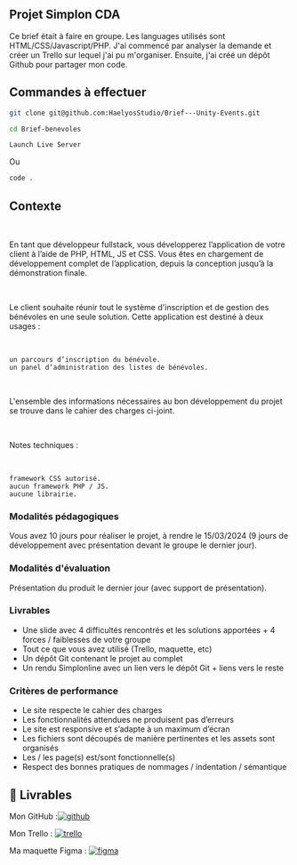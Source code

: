 
## Projet Simplon CDA

Ce brief était à faire en groupe.
Les languages utilisés sont HTML/CSS/Javascript/PHP. J'ai commencé par analyser la demande et créer un Trello sur lequel j'ai pu m'organiser. Ensuite, j'ai créé un dépôt Github pour partager mon code.
## Commandes à effectuer

```bash
git clone git@github.com:HaelyosStudio/Brief---Unity-Events.git
```

```bash
cd Brief-benevoles
```

```bash
Launch Live Server
```
Ou
```bash
code .
```
## Contexte
​

En tant que développeur fullstack, vous développerez l’application de votre client à l’aide de PHP, HTML, JS et CSS. Vous êtes en chargement de développement complet de l’application, depuis la conception jusqu’à la démonstration finale.

​

Le client souhaite réunir tout le système d'inscription et de gestion des bénévoles en une seule solution. Cette application est destiné à deux usages :

​

    un parcours d’inscription du bénévole.
    un panel d’administration des listes de bénévoles.

​

L'ensemble des informations nécessaires au bon développement du projet se trouve dans le cahier des charges ci-joint.

​

Notes techniques :

​

    framework CSS autorisé.
    aucun framework PHP / JS.
    aucune librairie.

    
### Modalités pédagogiques

Vous avez 10 jours pour réaliser le projet, à rendre le 15/03/2024 (9 jours de développement avec présentation devant le groupe le dernier jour).

### Modalités d'évaluation

Présentation du produit le dernier jour (avec support de présentation).

### Livrables

- Une slide avec 4 difficultés rencontrés et les solutions apportées + 4 forces / faiblesses de votre groupe
- Tout ce que vous avez utilisé (Trello, maquette, etc)
- Un dépôt Git contenant le projet au complet
- Un rendu Simplonline avec un lien vers le dépôt Git + liens vers le reste

### Critères de performance

- Le site respecte le cahier des charges
- Les fonctionnalités attendues ne produisent pas d’erreurs
- Le site est responsive et s’adapte à un maximum d’écran
- Les fichiers sont découpés de manière pertinentes et les assets sont organisés
- Les / les page(s) est/sont fonctionnelle(s)
- Respect des bonnes pratiques de nommages / indentation / sémantique
## 🔗 Livrables
Mon GitHub :[![github](https://img.shields.io/badge/GitHub-100000?style=for-the-badge&logo=github&logoColor=white)](https://github.com/HaelyosStudio)

Mon Trello :
[![trello](https://img.shields.io/badge/Trello-0052CC?style=for-the-badge&logo=trello&logoColor=white)](https://trello.com/invite/b/Gxd3jH8Q/ATTI2389ddecbe07a26188642a8162f73de1A4294AD9/unity-events)

Ma maquette Figma :
[![figma](https://img.shields.io/badge/Figma-F24E1E?style=for-the-badge&logo=figma&logoColor=white)](https://www.figma.com/file/CbVPKGLOhMQ8JFLwk1Wxln/Unity-Events-Brief?type=design&node-id=0%3A1&mode=design&t=zuTJjhOH0daw2KAH-1)

